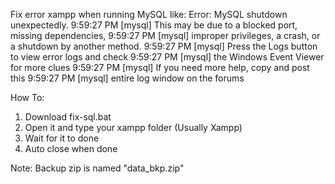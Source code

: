Fix error xampp when running MySQL like:
Error: MySQL shutdown unexpectedly.
9:59:27 PM  [mysql] 	This may be due to a blocked port, missing dependencies, 
9:59:27 PM  [mysql] 	improper privileges, a crash, or a shutdown by another method.
9:59:27 PM  [mysql] 	Press the Logs button to view error logs and check
9:59:27 PM  [mysql] 	the Windows Event Viewer for more clues
9:59:27 PM  [mysql] 	If you need more help, copy and post this
9:59:27 PM  [mysql] 	entire log window on the forums

How To:
1. Download fix-sql.bat
2. Open it and type your xampp folder (Usually Xampp)
3. Wait for it to done
4. Auto close when done

Note:
Backup zip is named "data_bkp.zip"
